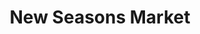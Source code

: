 ---
title: "New Seasons Market"
url: /portland/new-seasons-market-northeast-33rd-avenue/
shop: supermarket
---